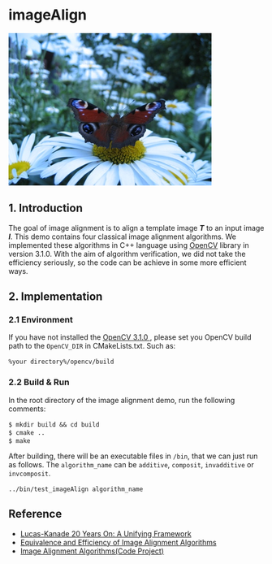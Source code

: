# imageAlign

![image](./data/photo.jpg)

## 1. Introduction
The goal of image alignment is to align a template image ***T*** to an input image ***I***. 
This demo contains four classical image alignment algorithms. 
We implemented these algorithms in C++ language using [OpenCV](https://github.com/opencv/opencv/tree/3.1.0) library in version 3.1.0. 
With the aim of algorithm verification, we did not take the efficiency seriously, so the code can be achieve in some more efficient ways.

## 2. Implementation
### 2.1 Environment
If you have not installed the [OpenCV 3.1.0 ](https://github.com/opencv/opencv/tree/3.1.0), please set you OpenCV build path to the `OpenCV_DIR` in CMakeLists.txt.
Such as:

    %your directory%/opencv/build

### 2.2 Build & Run
In the root directory of the image alignment demo, run the following comments:

	$ mkdir build && cd build
	$ cmake ..
	$ make

After building, there will be an executable files in `/bin`, that we can just run as follows. The `algorithm_name` can be `additive`, `composit`, `invadditive` or `invcomposit`.

	../bin/test_imageAlign algorithm_name

## Reference

- [Lucas-Kanade 20 Years On: A Unifying Framework](http://www.ncorr.com/download/publications/bakerunify.pdf)
- [Equivalence and Efficiency of Image Alignment Algorithms](http://ieeexplore.ieee.org/stamp/stamp.jsp?arnumber=990652)
- [Image Alignment Algorithms(Code Project)](https://www.codeproject.com/Articles/24809/Image-Alignment-Algorithms)